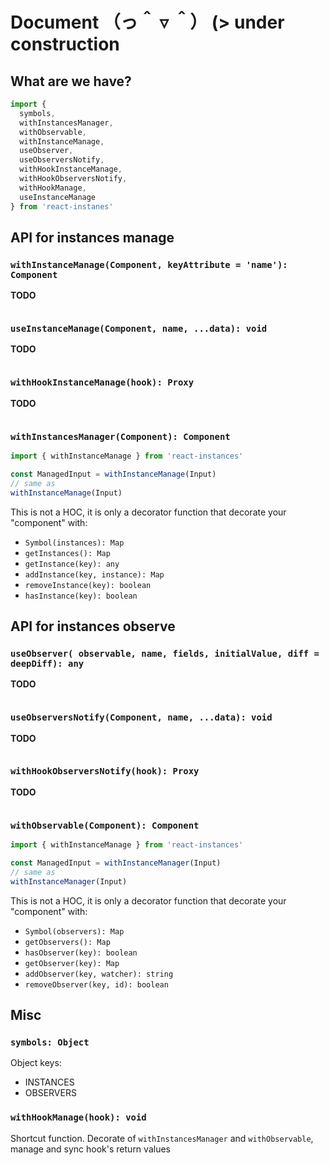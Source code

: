 # Document （っ＾ ▿ ＾） (> under construction

## What are we have?

```js
import {
  symbols,
  withInstancesManager,
  withObservable,
  withInstanceManage,
  useObserver,
  useObserversNotify,
  withHookInstanceManage,
  withHookObserversNotify,
  withHookManage,
  useInstanceManage
} from 'react-instanes'
```

## API for instances manage

### `withInstanceManage(Component, keyAttribute = 'name'): Component`

**TODO**

```js

```

### `useInstanceManage(Component, name, ...data): void`

**TODO**

```js

```

### `withHookInstanceManage(hook): Proxy`

**TODO**

```js

```

### `withInstancesManager(Component): Component`

```js
import { withInstanceManage } from 'react-instances'

const ManagedInput = withInstanceManage(Input)
// same as
withInstanceManage(Input)
```

This is not a HOC, it is only a decorator function that decorate your "component" with:

- `Symbol(instances): Map`
- `getInstances(): Map`
- `getInstance(key): any`
- `addInstance(key, instance): Map`
- `removeInstance(key): boolean`
- `hasInstance(key): boolean`

## API for instances observe

### `useObserver( observable, name, fields, initialValue, diff = deepDiff): any`

**TODO**

```js

```

### `useObserversNotify(Component, name, ...data): void`

**TODO**

```js

```

### `withHookObserversNotify(hook): Proxy`

**TODO**

```js

```

### `withObservable(Component): Component`

```js
import { withInstanceManage } from 'react-instances'

const ManagedInput = withInstanceManager(Input)
// same as
withInstanceManager(Input)
```

This is not a HOC, it is only a decorator function that decorate your "component" with:

- `Symbol(observers): Map`
- `getObservers(): Map`
- `hasObserver(key): boolean`
- `getObserver(key): Map`
- `addObserver(key, watcher): string`
- `removeObserver(key, id): boolean`

## Misc

### `symbols: Object`

Object keys:

- INSTANCES
- OBSERVERS

### `withHookManage(hook): void`

Shortcut function. Decorate of `withInstancesManager` and `withObservable`, manage and sync hook's return values

```js

```
